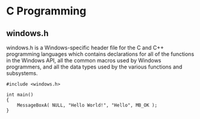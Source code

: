# C Programming

## windows.h

windows.h is a Windows-specific header file for the C and C++ programming languages which contains declarations for all of the functions in the Windows API, all the common macros used by Windows programmers, and all the data types used by the various functions and subsystems.

```
#include <windows.h>

int main()
{
    MessageBoxA( NULL, "Hello World!", "Hello", MB_OK );
}
```
